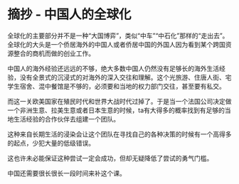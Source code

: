 # 摘抄 - 中国人的全球化

全球化的主要部分并不是一种“大国博弈”，类似“中车”“中石化”那样的“走出去”。全球化的大头是一个侨居海外的中国人或者侨居中国的外国人因为看到某个跨国资源整合的商机而做的创业工作。

中国人的海外经验还远远的不够，绝大多数中国人仍然没有足够长的海外生活经验，没有全景式的沉浸式的对海外的深入交往和理解。这个光旅游、住唐人街、宅学生宿舍、混中餐馆是不够的，必须要和当地的权力部门交往，甚至要有私交。

而这一关欧美国家在殖民时代和世界大战时代过掉了。于是当一个法国公司决定做一个非洲生意、拉美生意或者日本生意的时候，ta有大得多的概率找到有足够的当地生活经验的合作伙伴去组建一个团队。

这种来自长期生活的浸染会让这个团队在寻找自己的各种决策的时候有一个高得多的起点，少犯大量的低级错误。

这也许未必能保证这种尝试一定会成功，但却无疑降低了尝试的勇气门槛。

中国还需要很长很长一段时间来补这个课。